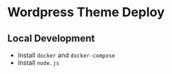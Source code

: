 # Wordpress Theme Deploy

## Local Development

- Install `docker` and `docker-compose`
- Install `node.js`

